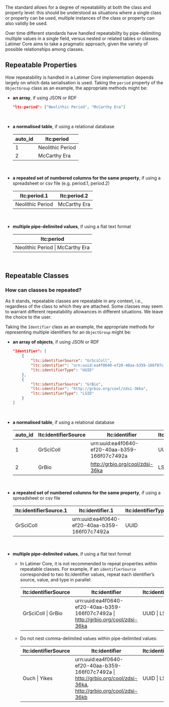 The standard allows for a degree of repeatability at both the class and property level: this should be understood as situations where a single class or property can be used, multiple instances of the class or property can also validly be used. 

Over time different standards have handled repeatability by pipe-delimiting multiple values in a single field, versus nested or related tables or classes.  Latimer Core aims to take a pragmatic approach, given the variety of possible relationships among classes.  

## Repeatable Properties
How repeatability is handled in a Latimer Core implementation depends largely on which data serialisation is used. Taking the `period` property of the `ObjectGroup` class as an example, the appropriate methods might be:

- **an array**, if using JSON or RDF

    ```json
    "ltc:period": ["Neolithic Period", "McCarthy Era"]
    ```

<br/>

- **a normalised table**, if using a relational database

    auto_id | ltc:period
    -- | --
    1 | Neolithic Period
    2 | McCarthy Era

<br/>

- **a repeated set of numbered columns for the same property**, if using a spreadsheet or csv file (e.g. period.1, period.2)

    ltc:period.1 | ltc:period.2
    -- | --
    Neolithic Period | McCarthy Era

<br/>

- **multiple pipe-delimited values**, if using a flat text format

    | ltc:period |
    | -- |
    | Neolithic Period \| McCarthy Era |

<br/>

## Repeatable Classes

### How can classes be repeated?
As it stands, repeatable classes are repeatable in any context, i.e., regardless of the class to which they are attached.  Some classes may seem to warrant different repeatability allowances in different situations.  We leave the choice to the user.

Taking the `Identifier` class as an example, the appropriate methods for representing multiple identifiers for an `ObjectGroup` might be:

- **an array of objects**, if using JSON or RDF

    ```json
    "Identifier": [
        {
            "ltc:identifierSource": "GrSciColl",
            "ltc:identifier": "urn:uuid:ea4f0640-ef20-40aa-b359-166f07c7492a",
            "ltc:identifierType": "UUID"
        },
        {
            "ltc:identifierSource": "GrBio",
            "ltc:identifier": "http://grbio.org/cool/zdsi-36ka",
            "ltc:identifierType": "LSID"
        }
    ]
    ```
<br/>

- **a normalised table**, if using a relational database

    auto_id | ltc:identifierSource | ltc:identifier | ltc:identifierType
    -- | -- | -- | --
    1 | GrSciColl | urn:uuid:ea4f0640-ef20-40aa-b359-166f07c7492a | UUID
    2 | GrBio | http://grbio.org/cool/zdsi-36ka | LSID

<br/>

- **a repeated set of numbered columns for the same property**, if using a spreadsheet or csv file

    ltc:identifierSource.1 | ltc:identifier.1 | ltc:identifierType.1 | ltc:identifierSource.2 | ltc:identifier.2 | ltc:identifierType.2
    -- | -- | -- | -- | -- | --
    GrSciColl | urn:uuid:ea4f0640-ef20-40aa-b359-166f07c7492a | UUID | GrBio | http://grbio.org/cool/zdsi-36ka | LSID

<br/>

- **multiple pipe-delimited values**, if using a flat text format

  - In Latimer Core, it is not recommended to repeat properties within repeatable classes. For example, if an `identifierSource` corresponded to two ltc:identifier values, repeat each identifier’s source, value, and type in parallel:


    ltc:identifierSource | ltc:identifier | ltc:identifierType
    -- | -- | --
    GrSciColl \| GrBio | urn:uuid:ea4f0640-ef20-40aa-b359-166f07c7492a \| http://grbio.org/cool/zdsi-36ka | UUID \| LSID

  - Do not nest comma-delimited values within pipe-delimited values:


    ltc:identifierSource | ltc:identifier | ltc:identifierType
    -- | -- | --
    Ouch \| Yikes | urn:uuid:ea4f0640-ef20-40aa-b359-166f07c7492a \| http://grbio.org/cool/zdsi-36ka, http://grbio.org/cool/zdsi-36kb | UUID \| LSID, LSID